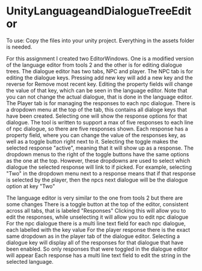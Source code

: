 # UnityLanguageandDialogueTreeEditor
To use: Copy the files into your unity project. Everything in the assets folder is needed.

For this assignment I created two EditorWindows. 
One is a modified version of the language editor from tools 2 and the other is for editing dialogue trees.
The dialogue editor has two tabs, NPC and player.
The NPC tab is for editing the dialogue keys.
Pressing add new key will add a new key and the reverse for Remove most recent key.
Editing the property fields will change the value of that key, which can be seen in the language editor.
Note that you can not change the actual dialogue, that is done in the language editor.
The Player tab is for managing the responses to each npc dialogue.
There is a dropdown menu at the top of the tab, this contains all dialoge keys that have been created.
Selecting one will show the response options for that dialogue.
The tool is written to support a max of five responses to each line of npc dialogue, so there are five responses shown.
Each response has a property field, where you can change the value of the responses key, as well as a toggle button right next to it.
Selecting the toggle makes the selected response "active", meaning that it will show up as a response.
The dropdown menus to the right of the toggle buttons have the same options as the one at the top.
However, these dropdowns are used to select which dialogue the selected response will link to if picked.
For example, selecting "Two" in the dropdown menu next to a response means that if that response is selected by the player, 
then the npcs next dialogue will be the dialogue option at key "Two"

The language editor is very similar to the one from tools 2 but there are some changes
There is a toggle button at the top of the editor, consistent across all tabs, that is labeled "Responses"
Clicking this will allow you to edit the responses, while unselecting it will allow you to edit npc dialogue
For the npc dialogue there is a multi line text field for each npc dialogue, each labelled with the key value
For the player response there is the exact same dropdown as in the player tab of the dialogue editor.
Selecting a dialogue key will display all of the responses for that dialogue that have been enabled.
So only responses that were toggled in the dialogue editor will appear
Each response has a multi line text field to edit the string in the selected language.
